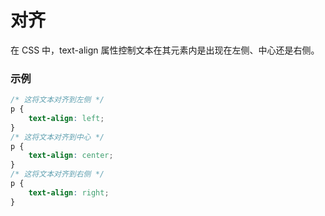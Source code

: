 # 对齐

在 CSS 中，text-align 属性控制文本在其元素内是出现在左侧、中心还是右侧。

### 示例

```css
/* 这将文本对齐到左侧 */
p {
    text-align: left;
}
/* 这将文本对齐到中心 */
p {
    text-align: center;
}
/* 这将文本对齐到右侧 */
p {
    text-align: right;
}
```

